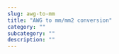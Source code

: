 ```yaml
---
slug: awg-to-mm
title: "AWG to mm/mm2 conversion"
category: ""
subcategory: ""
description: ""
---
```


